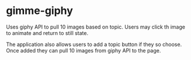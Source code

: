 # gimme-giphy

Uses giphy API to pull 10 images based on topic.  Users may click th image to animate and return to still state.  

The application also allows users to add a topic button if they so choose.  Once added they can pull 10 images from giphy API to the page. 

